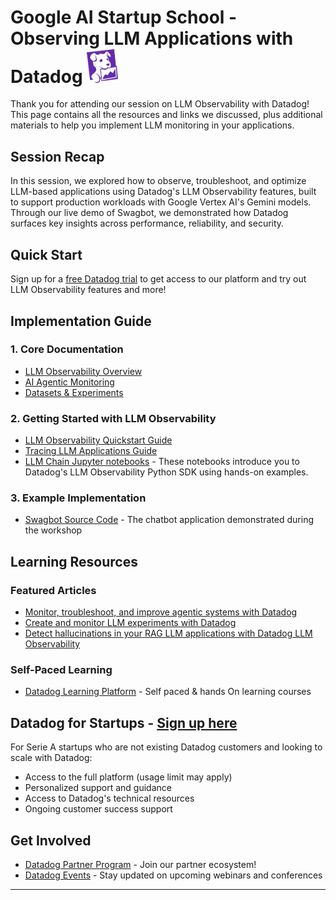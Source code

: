 # Google AI Startup School - Observing LLM Applications with Datadog <img src="./resources/dd_icon.png" alt="Datadog Logo" width="50"/>
Thank you for attending our session on LLM Observability with Datadog! This page contains all the resources and links we discussed, plus additional materials to help you implement LLM monitoring in your applications.

## Session Recap
In this session, we explored how to observe, troubleshoot, and optimize LLM-based applications using Datadog's LLM Observability features, built to support production workloads with Google Vertex AI's Gemini models. Through our live demo of Swagbot, we demonstrated how Datadog surfaces key insights across performance, reliability, and security.

## Quick Start
Sign up for a [free Datadog trial](https://www.datadoghq.com/free-datadog-trial/) to get access to our platform and try out LLM Observability features and more!

## Implementation Guide
### 1. Core Documentation
- [LLM Observability Overview](https://docs.datadoghq.com/llm_observability)
- [AI Agentic Monitoring](https://docs.datadoghq.com/llm_observability/agent_monitoring)
- [Datasets & Experiments](https://docs.datadoghq.com/llm_observability/experiments_preview)

### 2. Getting Started with LLM Observability
- [LLM Observability Quickstart Guide](https://docs.datadoghq.com/llm_observability/quickstart/?tab=python)
- [Tracing LLM Applications Guide](https://docs.datadoghq.com/llm_observability/setup/?tab=decorators)
- [LLM Chain Jupyter notebooks](https://github.com/DataDog/llm-observability/tree/main) - These notebooks introduce you to Datadog's LLM Observability Python SDK using hands-on examples.

### 3. Example Implementation
- [Swagbot Source Code](https://github.com/DataDog/dpn/tree/master/sandbox-apps/swagbot) - The chatbot application demonstrated during the workshop

## Learning Resources
### Featured Articles
- [Monitor, troubleshoot, and improve agentic systems with Datadog](https://www.datadoghq.com/blog/monitor-ai-agents/)
- [Create and monitor LLM experiments with Datadog](https://www.datadoghq.com/blog/llm-experiments/)
- [Detect hallucinations in your RAG LLM applications with Datadog LLM Observability](https://www.datadoghq.com/blog/llm-observability-hallucination-detection/)

### Self-Paced Learning
- [Datadog Learning Platform](https://learn.datadoghq.com/pages/learning-paths) - Self paced & hands On learning courses

## Datadog for Startups - [Sign up here](https://www.datadoghq.com/partner/datadog-for-startups/)
For Serie A startups who are not existing Datadog customers and looking to scale with Datadog:
- Access to the full platform (usage limit may apply)
- Personalized support and guidance
- Access to Datadog's technical resources
- Ongoing customer success support

## Get Involved
- [Datadog Partner Program](https://partners.datadoghq.com/s/login/?ec=302&startURL=%2Fs%2F) - Join our partner ecosystem!
- [Datadog Events](https://www.datadoghq.com/events/) - Stay updated on upcoming webinars and conferences

---